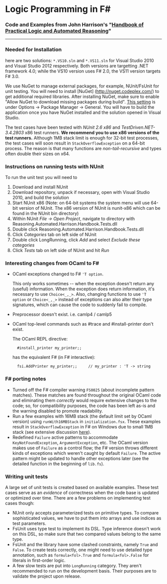 Logic Programming in F#
===
### Code and Examples from John Harrison's "[Handbook of Practical Logic and Automated Reasoning](https://www.cl.cam.ac.uk/~jrh13/atp/index.html)"

---

### Needed for Installation ###

here are two solutions: `*.VS10.sln` and `*.VS11.sln` for Visual Studio 2010 and Visual Studio 2012 respectively.
Both versions are targetting .NET framework 4.0; while the VS10 version uses F# 2.0, the VS11 version targets F# 3.0.

We use NuGet to manage external packages, for example, NUnit/FsUnit for unit testing.
You will need to install [NuGet] (http://nuget.codeplex.com/) to get additional required libraries. 
After installing NuGet, make sure to enable "Allow NuGet to download missing packages during build". 
[This setting](http://docs.nuget.org/docs/workflows/using-nuget-without-committing-packages) is under Options -> Package Manager -> General.
You will have to build the application once you have NuGet installed and the solution opened in Visual Studio.

The test cases have been tested with *NUnit 2.6 x86* and *TestDriven.NET-3.4.2803* x86 test runners. 
**We recommend you to use x86 versions of the test runners.** 
Although 1MB stack limit is enough for 32-bit test processes, the test cases will soon result in `StackOverflowException` on a 64-bit process. 
The reason is that many functions are *non-tail-recursive* and types often double their sizes on x64.

### Instructions on running tests with NUnit ###

To run the unit test you will need to

1. Download and install NUnit
2. Download repository, unpack if necessary, open with Visual Studio 2010, and build the solution
4. Start NUnit x86 (Note: on 64-bit systems the system menu will use 64-bit version of NUnit. 
   The x86 version of NUnit is nunit-x86 which can be found in the NUnit bin directory)
5. Within NUnit *File -> Open Project*, navigate to directory with Reasoning.Automated.Harrison.Handbook.Tests.dll
6. Double click Reasoning.Automated.Harrison.Handbook.Tests.dll
9. Click *Categories* tab on left side of NUnit
10. Double click LongRunning, click *Add* and select *Exclude these categories*
13. Click *Tests* tab on left side of NUnit and hit *Run*



### Interesting changes from OCaml to F# ###

- OCaml exceptions changed to F# `'T option`.
  
    This only works sometimes -- when the exception doesn't return any (useful) information. When the exception does return information, it's necessary to use `Choice<_,_>`. Also, changing functions to use `'T option` or `Choice<_,_>` instead of exceptions can also alter their type signatures, which can cause the code to suddenly fail to compile.
- Preprocessor doesn't exist. i.e. camlp4 / camlp5
- OCaml top-level commands such as #trace and #install-printer don't exist.

	The OCaml REPL directive:

		#install_printer my_printer;;

	has the equivalent F# (in F# interactive):

		fsi.AddPrinter my_printer;;		// my_printer : 'T -> string

### F# porting notes ###
 - Turned off the F# compiler warning `FS0025` (about incomplete pattern matches). These matches are found throughout the original OCaml code and eliminating them *correctly* would require extensive changes to the code; so, for compatibility purposes, the code has been left as-is and the warning disabled to promote readability.
 - Run a few examples with 16MB stack (the default limit set by OCaml version) using `runWith16MBStack` in `initialization.fsx`. These examples result in `StackOverflowException` in F# on Windows due to small 1MB stack (see extensive discussion [here](http://stackoverflow.com/questions/7947446/why-does-f-impose-a-low-limit-on-stack-size)).
 - Redefined `Failure` active patterns to accommodate `KeyNotFoundException`, `ArgumentException`, etc. The OCaml version makes use of `Failure` as a control flow; the F# version throws different kinds of exceptions which weren't caught by default `Failure`. The active pattern might be updated to handle other exceptions later (see the detailed function in the beginning of `lib.fs`).
 
### Writing unit tests ###
A large set of unit tests is created based on available examples. 
These test cases serve as an *evidence* of correctness when the code base is updated or optimized over time. 
There are a few problems on implementing test cases though:
 - NUnit only accepts parameterized tests on primitive types. To compare sophisticated values, we have to put them into arrays and use indices as test parameters.
 - FsUnit uses type test to implement its DSL. Type inference doesn't work on this DSL, so make sure that two compared values belong to the same type.
 - FsUnit and the library have some clashed constraints, namely `True` and `False`. To create tests correctly, one might need to use detailed type annotation, such as `formula<fol>.True` and `formula<fol>.False` for literals in first-order logic.
 - A few slow tests are put into `LongRunning` category. They aren't recommended to run on the development basis. Their purposes are to validate the project upon release.
